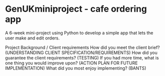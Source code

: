 # GenUKminiproject - cafe ordering app
A 6-week mini-project using Python to develop a simple app that lets the user make and edit orders.

Project Background / Client requirements
How did you meet the client brief? (UNDERSTANDING CLIENT SPECIFICATION/REQUIREMENTS)
How did you guarantee the client requirements? (TESTING)
If you had more time, what is one thing you would improve upon? (ACTION PLAN FOR FUTURE IMPLEMENTATION)
What did you most enjoy implementing? (BANTS)
